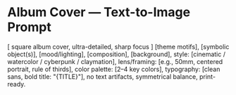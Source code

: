# Album Cover — Text-to-Image Prompt
[ square album cover, ultra-detailed, sharp focus ]
[theme motifs], [symbolic object(s)], [mood/lighting], [composition], [background], 
style: [cinematic / watercolor / cyberpunk / claymation], 
lens/framing: [e.g., 50mm, centered portrait, rule of thirds], 
color palette: [2–4 key colors], 
typography: [clean sans, bold title: "{TITLE}"], 
no text artifacts, symmetrical balance, print-ready.
